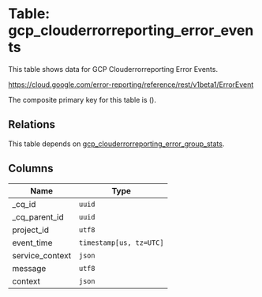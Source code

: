 # Table: gcp_clouderrorreporting_error_events

This table shows data for GCP Clouderrorreporting Error Events.

https://cloud.google.com/error-reporting/reference/rest/v1beta1/ErrorEvent

The composite primary key for this table is ().

## Relations

This table depends on [gcp_clouderrorreporting_error_group_stats](gcp_clouderrorreporting_error_group_stats).

## Columns

| Name          | Type          |
| ------------- | ------------- |
|_cq_id|`uuid`|
|_cq_parent_id|`uuid`|
|project_id|`utf8`|
|event_time|`timestamp[us, tz=UTC]`|
|service_context|`json`|
|message|`utf8`|
|context|`json`|